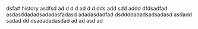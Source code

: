 dsfa# history
asdfsd
ad
d
d
d
ad
d
d
dds
add
sdd
addd
dfdsadfad
asdasddadadsadadasfadasd
adadasdadfad
dsddddadadsadsadasd
asdadd
sadad
dd
dsadadadasdad
ad
ad
asd
ad
